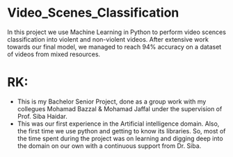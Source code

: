 # Video_Scenes_Classification

In this project we use Machine Learning in Python to perform video scences classification into violent and non-violent videos.
After extensive work towards our final model, we managed to reach 94% accuracy on a dataset of videos from mixed resources.

# RK:
- This is my Bachelor Senior Project, done as a group work with my collegues Mohamad Bazzal & Mohamad Jaffal under the supervision of Prof. Siba Haidar.
- This was our first experience in the Artificial intelligence domain. Also, the first time we use python and getting to know its libraries. So, most of the time spent during the project was on learning and digging deep into the domain on our own with a continuous support from Dr. Siba.


